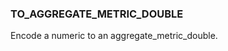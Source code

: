 <!--
This is generated by ESQL’s AbstractFunctionTestCase. Do no edit it. See ../README.md for how to regenerate it.
-->

### TO_AGGREGATE_METRIC_DOUBLE
Encode a numeric to an aggregate_metric_double.

